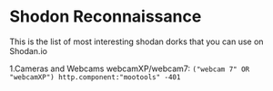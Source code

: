 # Shodon Reconnaissance
  This is the list of most interesting shodan dorks that you can use on Shodan.io

1.Cameras and Webcams
webcamXP/webcam7:
<code>("webcam 7" OR "webcamXP") http.component:"mootools" -401</code>